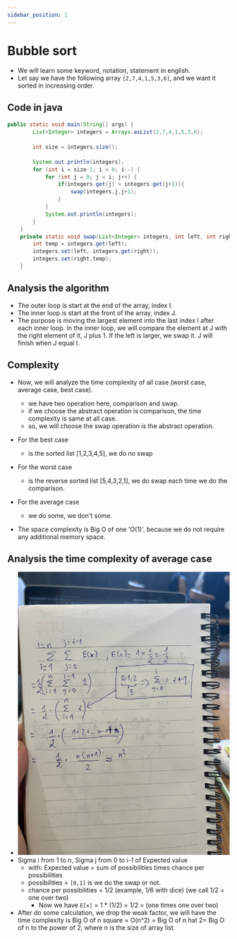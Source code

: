 ```yaml
---
sidebar_position: 1
---
```


# Bubble sort
- We will learn some keyword, notation, statement in english.
- Let say we have the following array `[2,7,4,1,5,3,6]`, and we want it sorted in increasing order.

## Code in java
```java
public static void main(String[] args) {
        List<Integer> integers = Arrays.asList(2,7,4,1,5,3,6);

        int size = integers.size();
        
        System.out.println(integers);
        for (int i = size-1; i > 0; i--) {
            for (int j = 0; j < i; j++) {
                if(integers.get(j) > integers.get(j+1)){
                    swap(integers,j,j+1);
                }
            }
            System.out.println(integers);
        }
    }
    private static void swap(List<Integer> integers, int left, int right){
        int temp = integers.get(left);
        integers.set(left, integers.get(right));
        integers.set(right,temp);
    }
```

## Analysis the algorithm
- The outer loop is start at the end of the array, index I.
- The inner loop is start at the front of the array, index J.
- The purpose is moving the largest element into the last index I after each inner loop. In the inner loop,  we will compare the element at J with the right element of it, J plus 1. If the left is larger, we swap it. J will finish when J equal I.

## Complexity
- Now, we will analyze the time complexity of all case (worst case, average case, best case).
  - we have two operation here, comparison and swap. 
  - if we choose the abstract operation is comparison, the time complexity is same at all case.
  - so, we will choose the swap operation is the abstract operation.
- For the best case
  - is the sorted list [1,2,3,4,5], we do no swap
- For the worst case
  - is the reverse sorted list [5,4,3,2,1], we do swap each time we do the comparison.
- For the average case
  - we do some, we don't some.

- The space complexity is Big O of one 'O(1)', because we do not require any additional memory space.

## Analysis the time complexity of average case
- ![bubble sort time complexity](img/bubble.jpeg)
- Sigma i from 1 to n, Sigma j from 0 to i-1 of Expected value
  - with: Expected value = sum of possibilities times chance per possibilities
  - possibilities = `[0,1]` is we do the swap or not.
  - chance per possibilities = 1/2 (example, 1/6 with dice) (we call 1/2 = one over two)
    - Now we have `E[x]` = 1 * (1/2) = 1/2 = (one times one over two)
- After do some calculation, we drop the weak factor, we will have the time complexity is Big O of n square = O(n^2) = Big O of n hat 2= Big O of n to the power of 2, where n is the size of array list.